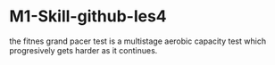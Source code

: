 # M1-Skill-github-les4
the fitnes grand pacer test is a multistage aerobic capacity test which progresively gets harder as it continues.
